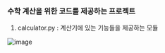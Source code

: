 ### 수학 계산을 위한 코드를 제공하는 프로젝트
1. calculator.py : 계산기에 있는 기능들을 제공하는 모듈


![image]([https://leehj322-codeit.netlify.app/](https://github.com/leehj322/math-box/assets/73635407/df01c005-fff1-4ab5-80a3-d966f92eca53))